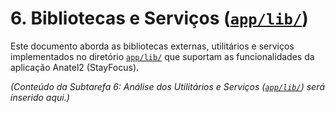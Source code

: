 # 6. Bibliotecas e Serviços ([`app/lib/`](app/lib/))

Este documento aborda as bibliotecas externas, utilitários e serviços implementados no diretório [`app/lib/`](app/lib/) que suportam as funcionalidades da aplicação Anatel2 (StayFocus).

*(Conteúdo da Subtarefa 6: Análise dos Utilitários e Serviços ([`app/lib/`](app/lib/)) será inserido aqui.)*
